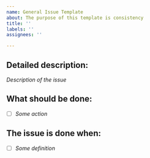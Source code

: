 ```yaml
---
name: General Issue Template
about: The purpose of this template is consistency
title: ''
labels: ''
assignees: ''

---
```


## Detailed description:
_Description of the issue_

## What should be done:
- [ ] _Some action_

## The issue is done when:
- [ ] _Some definition_
